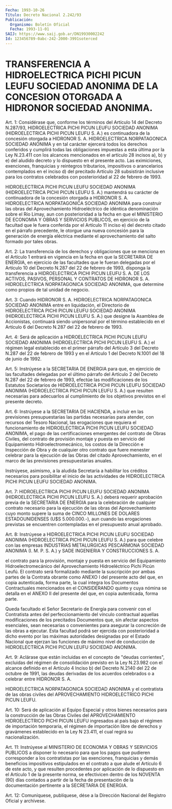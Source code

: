 ```yaml
---
Fecha: 1993-10-26
Título: Decreto Nacional 2.242/93
Publicación:
  Organismo: Boletín Oficial
  Fecha: 1993-11-01
SAIJ: https://www.saij.gob.ar/DN19930002242
Id: 123456789-0abc-242-2000-3991soterced
---
```

# TRANSFERENCIA A HIDROELECTRICA PICHI PICUN LEUFU SOCIEDAD ANONIMA DE LA CONCESION OTORGADA A HIDRONOR SOCIEDAD ANONIMA.

<a id="1"></a>
Art. 1: Considérase que, conforme los términos del Artículo 14 del Decreto  N.287/93,  HIDROELECTRICA  PICHI  PICUN LEUFU SOCIEDAD ANONIMA  (HIDROELECTRICA PICHI PICUN LEUFU S. A.)  es  continuadora de  la  concesión    otorgada   a  HIDRONOR  S.  A.  HIDROELECTRICA NORPATAGONICA SOCIEDAD ANONIMA y  en  tal  carácter  ejercerá todos los    derechos   conferidos  y  cumplirá  todas  las  obligaciones impuestas a esta última  por  la  Ley  N.23.411  con  los  alcances mencionados  en  el  artículo  28  incisos  a), b) y e) del aludido decreto  y  lo  dispuesto  en  el  presente acto. Las  eximiciones, exenciones,  franquicias y reintegros  tributarios,  impositivos  o arancelarios contemplados  en  el  inciso d) del precitado Artículo 28  subsistirán  inclusive  para  los  contratos    celebrados  con posterioridad al 22 de febrero de 1993.

HIDROELECTRICA  PICHI PICUN LEUFU SOCIEDAD ANONIMA (HIDROELECTRICA PICHI PICUN LEUFU  S.  A.) mantendrá su carácter de continuadora de la concesión otorgada a HIDRONOR S. A. HIDROELECTRICA NORPATAGONICA  SOCIEDAD  ANONIMA   para  construir  las  obras  del Aprovechamiento Hidroeléctrico de idéntica  denominación  sobre  el Río  Limay,  aun  con posterioridad a la fecha en que el MINISTERIO DE ECONOMIA Y OBRAS  Y  SERVICIOS  PUBLICOS,  en  ejercicio  de  la facultad  que  le  fuera conferida por el Artículo 11 inciso e) del decreto citado en el  párrafo  precedente,  le  otorgue  una  nueva concesión  para  la  generación  de  energía  eléctrica mediante el aprovechamiento del salto formado por tales obras.

<a id="2"></a>
Art. 2: La transferencia de los derechos y obligaciones que se menciona  en  el  Artículo 1 entrará en vigencia en la fecha en que la SECRETARIA DE ENERGIA,  en  ejercicio  de  las facultades que le fueran delegadas por el Artículo 10 del Decreto  N.287  del  22  de febrero  de  1993, disponga la transferencia a HIDROELECTRICA PICHI PICUN LEUFU S.  A. DE LOS ACTIVOS, PASIVOS, PERSONAL Y CONTRATOS DE HIDRONOR S. A. HIDROELECTRICA  NORPATAGONICA  SOCIEDAD ANONIMA, que determine como propios de tal unidad de negocio.

<a id="3"></a>
Art.  3:  Cuando  HIDRONOR  S. A. HIDROELECTRICA NORPATAGONICA SOCIEDAD ANONIMA entre en liquidación, el Directorio de HIDROELECTRICA PICHI PICUN LEUFU SOCIEDAD  ANONIMA  (HIDROELECTRICA PICHI  PICUN  LEUFU  S. A.) que designe la Asamblea de Accionistas, continuará siendo unipersonal  por  el  término  establecido  en el Artículo 6 del Decreto N.287 del 22 de febrero de 1993.

<a id="4"></a>
Art.  4: Será de aplicación a HIDROELECTRICA PICHI PICUN LEUFU SOCIEDAD ANONIMA  (HIDROELECTRICA  PICHI  PICUN  LEUFU  S.  A.)  el régimen  legal  establecido en el primer párrafo del Artículo 3 del Decreto N.287 del  22  de  febrero  de  1993 y en el Artículo 1 del Decreto N.1001 del 18 de junio de 1992.

<a id="5"></a>
Art.  5:  Instrúyese  a  la SECRETARIA DE ENERGIA para que, en ejercicio de las facultades delegadas  por  el  último  párrafo del Artículo  2  del  Decreto  N.287 del 22 de febrero de 1993, efectúe las modificaciones de los Estatutos  Societarios  de HIDROELECTRICA PICHI  PICUN  LEUFU  SOCIEDAD ANONIMA (HIDROELECTRICA  PICHI  PICUN LEUFU S. A.) que resulten necesarias para adecuarlos al cumplimiento de los objetivos  previstos  en  el  presente decreto.

<a id="6"></a>
Art.  6:  Instrúyese a la SECRETARIA DE HACIENDA, a incluir en las  previsiones   presupuestarias  las  partidas  necesarias  para atender, con recursos  del  Tesoro  Nacional,  las  erogaciones que requiera  el  funcionamiento  de  HIDROELECTRICA PICHI PICUN  LEUFU SOCIEDAD  ANONIMA,  el pago de las certificaciones  emergentes  del contrato de Obras Civiles,  del  contrato  de  provisión  montaje y puesta  en  servicio  del  Equipamiento  Hidroelectromecánico,  los costos  de  la  Dirección  e Inspección de Obra y de cualquier otro contrato que fuere menester  celebrar  para  la  ejecución  de  las Obras  del  citado  Aprovechamiento, en el marco de las previsiones presupuestarias anuales.

Instrúyese, asimismo,  a  la  aludida  Secretaría  a habilitar los créditos  necesarios para posibilitar el inicio de las  actividades de HIDROELECTRICA PICHI PICUN LEUFU SOCIEDAD ANONIMA.

<a id="7"></a>
Art.  7:  HIDROELECTRICA  PICHI  PICUN  LEUFU SOCIEDAD ANONIMA (HIDROELECTRICA    PICHI  PICUN  LEUFU  S.  A.)  deberá    requerir aprobación previa de  la  SECRETARIA DE ENERGIA para la celebración de cualquier contrato necesario  para la ejecución de las obras del Aprovechamiento cuyo monto supere  la  suma  de  CINCO  MILLONES DE DOLARES    ESTADOUNIDENSES    (U$S  5.000.000.-),  aun  cuando  las erogaciones previstas se encuentren  contempladas en el presupuesto anual aprobado.

<a id="8"></a>
Art. 8: Instrúyese a HIDROELECTRICA PICHI PICUN LEUFU SOCIEDAD ANONIMA  (HIDROELECTRICA  PICHI PICUN LEUFU S. A.) para que celebre con  las  empresas  INDUSTRIAS   METALURGICAS  PESCARMONA  SOCIEDAD ANONIMA (I. M. P. S. A.) y SADE INGENIERIA  Y  CONSTRUCCIONES S. A.

el  contrato para la provisión, montaje y puesta  en  servicio  del Equipamiento Hidroelectromecánico del Aprovechamiento Hidroeléctrico  Pichi  Picún  Leufú.  El  contrato será formalizado mediante  la suscripción por ambas partes de  la  Contrata  obrante como ANEXO  I  del  presente  acto  del  que, en copia autenticada, forma   parte,  la  cual  integra  los  Documentos    Contractuales mencionados  en  el CONSIDERANDO quinto y cuya nómina se detalla en el ANEXO II del presente  del  que,  en  copia  autenticada,  forma parte.

Queda  facultado  el Señor Secretario de Energía para convenir con el Contratista antes  del perfeccionamiento del vínculo contractual aquellas modificaciones  de  los  precitados  Documentos  que,  sin afectar  aspectos  esenciales,  sean necesarias o convenientes para asegurar  la  concreción de las obras  a  ejecutar.  Esta  facultad podrá  ser ejercida  con  posterioridad  a  dicho  evento  por  las máximas  autoridades  designadas por el Estado Nacional que ejerzan las  funciones de máximo  nivel  de  conducción  de  HIDROELECTRICA PICHI PICUN LEUFU SOCIEDAD ANONIMA.

<a id="9"></a>
Art. 9: Aclárase que están incluidas en el concepto de "deudas corrientes",  excluidas del régimen de consolidación previsto en la Ley N.23.982 con  el  alcance  definido  en el Artículo 4 Inciso b) del Decreto N.2140 del 22 de octubre de 1991,  las deudas derivadas de  los  acuerdos  celebrados  o  a celebrar entre HIDRONOR  S.  A.

HIDROELECTRICA NORPATAGONICA SOCIEDAD  ANONIMA  y el contratista de las  obras civiles del APROVECHAMIENTO HIDROELECTRICO  PICHI  PICUN LEUFU.

<a id="10"></a>
Art.  10: Será de aplicación al Equipo Especial y otros bienes necesarios  para    la   construcción  de  las  Obras  Civiles  del APROVECHAMIENTO HIDROELECTRICO  PICHI  PICUN  LEUFU  ingresados  al país  bajo  el  régimen  de  importación  temporaria, el régimen de importación libre de derechos y gravámenes  establecido en la Ley N 23.411, el cual regirá su nacionalización.

<a id="11"></a>
Art.  11:  Instrúyese  al  MINISTERIO  DE  ECONOMIA  Y OBRAS Y SERVICIOS  PUBLICOS a disponer lo necesario para que los pagos  que pudieren  corresponder  a  los  contratistas  por  las  exenciones, franquicias  y  demás  beneficios  impositivos  estipulados  en  el contrato  a  que  alude  el Artículo 6 de este acto, y que resulten procedentes por aplicación  de  lo dispuesto en el Artículo 1 de la presente norma, se efectivicen dentro  de  los  NOVENTA  (90)  días contados  a  partir de la fecha de presentación de la documentación pertinente a la SECRETARIA DE ENERGIA.

<a id="12"></a>
Art. 12: Comuníquese, publíquese, dése a la Dirección Nacional del Registro Oficial y archívese.